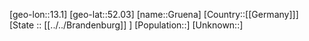﻿---
location: [52.03,13.1]
type: City
tags:
- geo/City


SpocWebEntityId: 30617
isDeleted: false
confidential: public

---
[geo-lon::13.1]
[geo-lat::52.03]
[name::Gruena]
[Country::[[Germany]]]
[State :: [[../../Brandenburg]] ]
[Population::]
[Unknown::]

